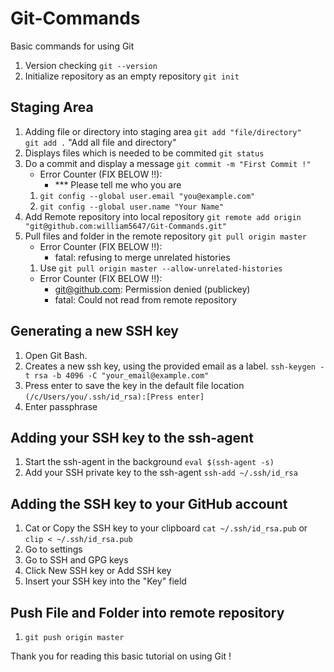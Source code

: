 # Git-Commands
Basic commands for using Git

1. Version checking
`git --version`
2. Initialize repository as an empty repository 
`git init`

## Staging Area
1. Adding file or directory into staging area
`git add "file/directory"`<br/>
`git add .` "Add all file and directory"
2. Displays files which is needed to be commited
`git status`
3. Do a commit and display a message `git commit -m "First Commit !"`
   * Error Counter (FIX BELOW !!): 
     - *** Please tell me who you are 
   1. `git config --global user.email "you@example.com"`
   2. `git config --global user.name "Your Name"`
4. Add Remote repository into local repository `git remote add origin "git@github.com:william5647/Git-Commands.git"`
5. Pull files and folder in the remote repository `git pull origin master`
   * Error Counter (FIX BELOW !!):
     - fatal: refusing to merge unrelated histories
   1. Use `git pull origin master --allow-unrelated-histories`
   * Error Counter (FIX BELOW !!): 
     - git@github.com: Permission denied (publickey)
     - fatal: Could not read from remote repository
## Generating a new SSH key
1. Open Git Bash.
2. Creates a new ssh key, using the provided email as a label. `ssh-keygen -t rsa -b 4096 -C "your_email@example.com"`
3. Press enter to save the key in the default file location `(/c/Users/you/.ssh/id_rsa):[Press enter]`
4. Enter passphrase
## Adding your SSH key to the ssh-agent
1. Start the ssh-agent in the background `eval $(ssh-agent -s)`
2. Add your SSH private key to the ssh-agent `ssh-add ~/.ssh/id_rsa`
## Adding the SSH key to your GitHub account
1. Cat or Copy the SSH key to your clipboard
`cat ~/.ssh/id_rsa.pub` or `clip < ~/.ssh/id_rsa.pub`
2. Go to settings
3. Go to SSH and GPG keys
4. Click New SSH key or Add SSH key
5. Insert your SSH key into the "Key" field

## Push File and Folder into remote repository
1. `git push origin master`

Thank you for reading this basic tutorial on using Git !
